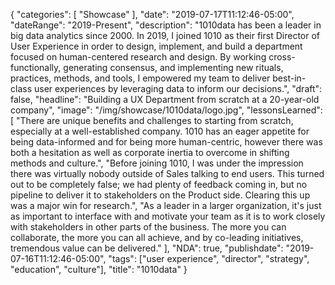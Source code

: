 {
   "categories": [
      "Showcase"
   ],
   "date": "2019-07-17T11:12:46-05:00",
   "dateRange": "2019-Present",
   "description": "1010data has been a leader in big data analytics since 2000. In 2019, I joined 1010 as their first Director of User Experience in order to design, implement, and build a department focused on human-centered research and design. By working cross-functionally, generating consensus, and implementing new rituals, practices, methods, and tools, I empowered my team to deliver best-in-class user experiences by leveraging data to inform our decisions.",
   "draft": false,
   "headline": "Building a UX Department from scratch at a 20-year-old company",
   "image": "/img/showcase/1010data/logo.jpg",
   "lessonsLearned": [
     "There are unique benefits and challenges to starting from scratch, especially at a well-established company. 1010 has an eager appetite for being data-informed and for being more human-centric, however there was both a hesitation as well as corporate inertia to overcome in shifting methods and culture.",
     "Before joining 1010, I was under the impression there was virtually nobody outside of Sales talking to end users. This turned out to be completely false; we had plenty of feedback coming in, but no pipeline to deliver it to stakeholders on the Product side. Clearing this up was a major win for research.",
     "As a leader in a larger organization, it's just as important to interface with and motivate your team as it is to work closely with stakeholders in other parts of the business. The more you can collaborate, the more you can all achieve, and by co-leading initiatives, tremendous value can be delivered."
   ],
   "NDA": true,
   "publishdate": "2019-07-16T11:12:46-05:00",
   "tags": ["user experience", "director", "strategy", "education", "culture"],
   "title": "1010data"
}

